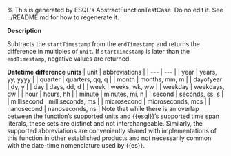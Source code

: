 % This is generated by ESQL's AbstractFunctionTestCase. Do no edit it. See ../README.md for how to regenerate it.

**Description**

Subtracts the `startTimestamp` from the `endTimestamp` and returns the difference in multiples of `unit`. If `startTimestamp` is later than the `endTimestamp`, negative values are returned.

**Datetime difference units**
| unit | abbreviations | | --- | --- | | year | years, yy, yyyy | | quarter | quarters, qq, q | | month | months, mm, m | | dayofyear | dy, y | | day | days, dd, d | | week | weeks, wk, ww | | weekday | weekdays, dw | | hour | hours, hh | | minute | minutes, mi, n | | second | seconds, ss, s | | millisecond | milliseconds, ms | | microsecond | microseconds, mcs | | nanosecond | nanoseconds, ns |
Note that while there is an overlap between the function’s supported units and {{esql}}’s supported time span literals, these sets are distinct and not interchangeable. Similarly, the supported abbreviations are conveniently shared with implementations of this function in other established products and not necessarily common with the date-time nomenclature used by {{es}}.


